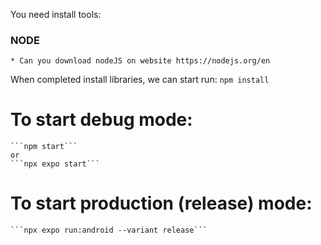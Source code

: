You need install tools:

### NODE  
    * Can you download nodeJS on website https://nodejs.org/en 

When completed install libraries, we can start run: ```npm install```

# To start debug mode:
    ```npm start```
    or 
    ```npx expo start```

# To start production (release) mode:
    ```npx expo run:android --variant release```